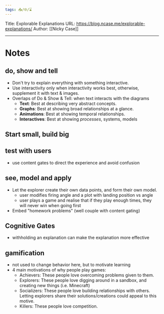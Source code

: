 ```yaml
---
tags: 📥️/🌐/⌛
---
```


Title:  Explorable Explanations
URL:  https://blog.ncase.me/explorable-explanations/
Author: [[Nicky Case]]

---

# Notes
## do, show and tell
- Don't try to explain everything with something interactive.
- Use interactivity only when interactivity works best, otherwise, supplement it with text & images.
- Overlaps of Do & Show & Tell: when text interacts with the diagrams
	- **Text**: Best at describing very abstract concepts.
	- **Graphs**: Best at showing broad relationships at a glance.  
	- **Animations**: Best at showing temporal relationships.  
	- **Interactives**: Best at showing _processes_, systems, models

## Start small, build big

## test with users
- use content gates to direct the experience and avoid confusion

## see, model and apply
- Let the explorer create their own data points, and form their own model.
	- user modifies firing angle and a plot with landing position vs angle
	- user plays a game and realise that if they play enough times, they will never win when going first
- Embed "homework problems" (well couple with content gating)

## Cognitive Gates
- withholding an explanation can make the explanation more effective

## gamification
- not used to change behavior here, but to motivate learning
-  4 main motivations of why people play games:
	-  Achievers: These people love overcoming problems given to them.
	-  Explorers: These people love digging around in a sandbox, and creating new things (i.e. Minecraft)
	-  Socializers: These people love building relationships with others. Letting explorers share their solutions/creations could appeal to this motive.
	-  Killers: These people love competition.
